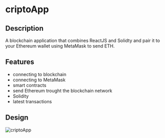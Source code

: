# criptoApp

## Description
A blockchain application that combines ReactJS and Solidty and pair it to your Ethereum wallet using MetaMask to send ETH.

## Features 
- connecting to blockchain
- connecting to MetaMask
- smart contracts
- send Ethereum trought the blockchain network
- Solidity
- latest transactions

## Design
![criptoApp](https://user-images.githubusercontent.com/75853323/149294589-e9da2a4f-0312-4b2c-85c4-527e01ebfe5c.PNG)


